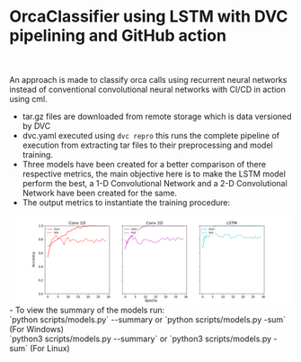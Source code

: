 # OrcaClassifier using LSTM with DVC pipelining and GitHub action
<br><br>An approach is made to classify orca calls using recurrent neural networks instead of conventional convolutional neural networks with CI/CD in action using cml.
- tar.gz files are downloaded from remote storage which is data versioned by DVC
- dvc.yaml executed using `dvc repro` this runs the complete pipeline of execution from extracting tar files to their preprocessing and model training.
- Three models have been created for a better comparison of there respective metrics, the main objective here is to make the LSTM model perform the best, a 1-D Convolutional Network and a 2-D Convolutional Network have been created for the same.
- The output metrics to instantiate the training procedure:<br>
<img src="logs/metric.png">
- To view the summary of the models run:<br> `python scripts/models.py` --summary or `python scripts/models.py -sum` (For Windows)<br>
`python3 scripts/models.py --summary` or `python3 scripts/models.py -sum` (For Linux)

